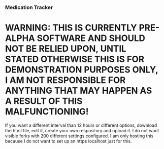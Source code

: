### Medication Tracker

# WARNING: THIS IS CURRENTLY PRE-ALPHA SOFTWARE AND SHOULD NOT BE RELIED UPON, UNTIL STATED OTHERWISE THIS IS FOR DEMONSTRATION PURPOSES ONLY, I AM NOT RESPONSIBLE FOR ANYTHING THAT MAY HAPPEN AS A RESULT OF THIS MALFUNCTIONING! 

If you want a different interval than 12 hours or different options, download the html file, edit it, create your own respository and upload it. I do not want visible forks with 200 different settings configured. I am only hosting this because I do not want to set up an https localhost just for this. 
